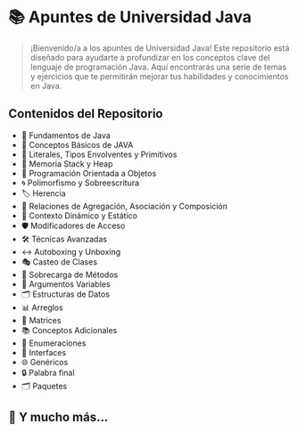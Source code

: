 # 📚 Apuntes de Universidad Java
> ¡Bienvenido/a a los apuntes de Universidad Java! Este repositorio está diseñado para ayudarte a profundizar en los conceptos clave del lenguaje de programación Java. Aquí encontrarás una serie de temas y ejercicios que te permitirán mejorar tus habilidades y conocimientos en Java.

## Contenidos del Repositorio
- 🚀 Fundamentos de Java
- 📌 Conceptos Básicos de JAVA
- 🔢 Literales, Tipos Envolventes y Primitivos
- 🧠 Memoria Stack y Heap
- 🧩 Programación Orientada a Objetos
- 🌀 Polimorfismo y Sobreescritura
- 🏷️ Herencia
- 🔗 Relaciones de Agregación, Asociación y Composición
- 🔄 Contexto Dinámico y Estático
- 🛡️ Modificadores de Acceso
- 🛠️ Técnicas Avanzadas
- ↔️ Autoboxing y Unboxing
- 🎭 Casteo de Clases
- 🔄 Sobrecarga de Métodos
- 🧮 Argumentos Variables
- 🗂️ Estructuras de Datos
- 📊 Arreglos
- 🧮 Matrices
- 📚 Conceptos Adicionales
- 🎌 Enumeraciones
- 🧩 Interfaces
- 🌐 Genéricos
- 🔒 Palabra final
- 🗂️ Paquetes
## 🌟 Y mucho más...